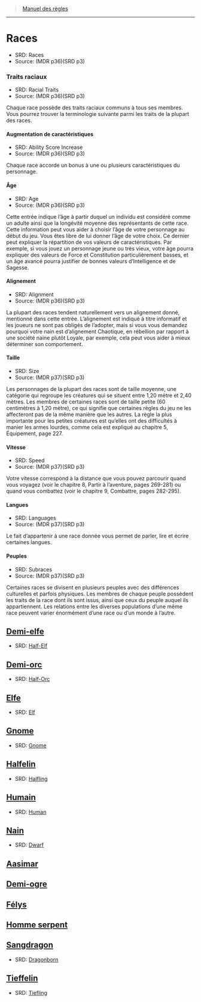 
<!--Items-->

> <!--ParentNameLink-->[Manuel des règles](index.md)<!--/ParentNameLink-->

---

# <!--Name-->Races<!--/Name-->

- SRD: <!--AltName-->Races<!--/AltName-->
- Source: <!--Source-->(MDR p36)(SRD p3)<!--/Source-->

<!--Generic-->

### <!--Name-->Traits raciaux<!--/Name-->

- SRD: <!--AltName-->Racial Traits<!--/AltName-->
- Source: <!--Source-->(MDR p36)(SRD p3)<!--/Source-->

Chaque race possède des traits raciaux communs à tous ses membres. Vous pourrez trouver la terminologie suivante parmi les traits de la plupart des races.

<!--Generic-->

#### <!--Name-->Augmentation de caractéristiques<!--/Name-->

- SRD: <!--AltName-->Ability Score Increase<!--/AltName-->
- Source: <!--Source-->(MDR p36)(SRD p3)<!--/Source-->

Chaque race accorde un bonus à une ou plusieurs caractéristiques du personnage.

<!--/Generic-->

<!--Generic-->

#### <!--Name-->Âge<!--/Name-->

- SRD: <!--AltName-->Age<!--/AltName-->
- Source: <!--Source-->(MDR p36)(SRD p3)<!--/Source-->

Cette entrée indique l’âge à partir duquel un individu est considéré comme un adulte ainsi que la longévité moyenne des représentants de cette race. Cette information peut vous aider à choisir l’âge de votre personnage au début du jeu. Vous êtes libre de lui donner l’âge de votre choix. Ce dernier peut expliquer la répartition de vos valeurs de caractéristiques. Par exemple, si vous jouez un personnage jeune ou très vieux, votre âge pourra expliquer des valeurs de Force et Constitution particulièrement basses, et un âge avancé pourra justifier de bonnes valeurs d’Intelligence et de Sagesse.

<!--/Generic-->

<!--Generic-->

#### <!--Name-->Alignement<!--/Name-->

- SRD: <!--AltName-->Alignment<!--/AltName-->
- Source: <!--Source-->(MDR p36)(SRD p3)<!--/Source-->

La plupart des races tendent naturellement vers un alignement donné, mentionné dans cette entrée. L’alignement est indiqué à titre informatif et les joueurs ne sont pas obligés de l’adopter, mais si vous vous demandez pourquoi votre nain est d’alignement Chaotique, en rébellion par rapport à une société naine plutôt Loyale, par exemple, cela peut vous aider à mieux déterminer son comportement.

<!--/Generic-->

<!--Generic-->

#### <!--Name-->Taille<!--/Name-->

- SRD: <!--AltName-->Size<!--/AltName-->
- Source: <!--Source-->(MDR p37)(SRD p3)<!--/Source-->

Les personnages de la plupart des races sont de taille moyenne, une catégorie qui regroupe les créatures qui se situent entre 1,20 mètre et 2,40 mètres. Les membres de certaines races sont de taille petite (60 centimètres à 1,20 mètre), ce qui signifie que certaines règles du jeu ne les affecteront pas de la même manière que les autres. La règle la plus importante pour les petites créatures est qu’elles ont des difficultés à manier les armes lourdes, comme cela est expliqué au chapitre 5, Équipement, page 227.

<!--/Generic-->

<!--Generic-->

#### <!--Name-->Vitesse<!--/Name-->

- SRD: <!--AltName-->Speed<!--/AltName-->
- Source: <!--Source-->(MDR p37)(SRD p3)<!--/Source-->

Votre vitesse correspond à la distance que vous pouvez parcourir quand vous voyagez (voir le chapitre 8, Partir à l’aventure, pages 269-281) ou quand vous combattez (voir le chapitre 9, Combattre, pages 282-295).

<!--/Generic-->

<!--Generic-->

#### <!--Name-->Langues<!--/Name-->

- SRD: <!--AltName-->Languages<!--/AltName-->
- Source: <!--Source-->(MDR p37)(SRD p3)<!--/Source-->

Le fait d’appartenir à une race donnée vous permet de parler, lire et écrire certaines langues.

<!--/Generic-->

<!--Generic-->

#### <!--Name-->Peuples<!--/Name-->

- SRD: <!--AltName-->Subraces<!--/AltName-->
- Source: <!--Source-->(MDR p37)(SRD p3)<!--/Source-->

Certaines races se divisent en plusieurs peuples avec des différences culturelles et parfois physiques. Les membres de chaque peuple possèdent les traits de la race dont ils sont issus, ainsi que ceux du peuple auquel ils appartiennent. Les relations entre les diverses populations d’une même race peuvent varier énormément d’une race ou d’un monde à l’autre.

<!--/Generic-->

<!--/Generic-->

<!--LinkItem-->

## <!--NameLink-->[Demi-elfe]<!--/NameLink-->
- SRD: <!--AltName-->[Half-Elf](#)<!--/AltName-->

<!--/LinkItem-->

<!--LinkItem-->

## <!--NameLink-->[Demi-orc]<!--/NameLink-->
- SRD: <!--AltName-->[Half-Orc](#)<!--/AltName-->

<!--/LinkItem-->

<!--LinkItem-->

## <!--NameLink-->[Elfe]<!--/NameLink-->
- SRD: <!--AltName-->[Elf](#)<!--/AltName-->

<!--/LinkItem-->

<!--LinkItem-->

## <!--NameLink-->[Gnome]<!--/NameLink-->
- SRD: <!--AltName-->[Gnome](#)<!--/AltName-->

<!--/LinkItem-->

<!--LinkItem-->

## <!--NameLink-->[Halfelin]<!--/NameLink-->
- SRD: <!--AltName-->[Halfling](#)<!--/AltName-->

<!--/LinkItem-->

<!--LinkItem-->

## <!--NameLink-->[Humain]<!--/NameLink-->
- SRD: <!--AltName-->[Human](#)<!--/AltName-->

<!--/LinkItem-->

<!--LinkItem-->

## <!--NameLink-->[Nain]<!--/NameLink-->
- SRD: <!--AltName-->[Dwarf](#)<!--/AltName-->

<!--/LinkItem-->

<!--LinkItem-->

## <!--NameLink-->[Aasimar]<!--/NameLink-->

<!--/LinkItem-->

<!--LinkItem-->

## <!--NameLink-->[Demi-ogre]<!--/NameLink-->

<!--/LinkItem-->

<!--LinkItem-->

## <!--NameLink-->[Félys]<!--/NameLink-->

<!--/LinkItem-->

<!--LinkItem-->

## <!--NameLink-->[Homme serpent]<!--/NameLink-->

<!--/LinkItem-->

<!--LinkItem-->

## <!--NameLink-->[Sangdragon]<!--/NameLink-->
- SRD: <!--AltName-->[Dragonborn](#)<!--/AltName-->

<!--/LinkItem-->

<!--LinkItem-->

## <!--NameLink-->[Tieffelin]<!--/NameLink-->
- SRD: <!--AltName-->[Tiefling](#)<!--/AltName-->

<!--/LinkItem-->

<!--/Items-->

[Demi-elfe]: half-elf_hd.md
[Demi-orc]: half-orc_hd.md
[Elfe]: elf_hd.md
[Gnome]: gnome_hd.md
[Halfelin]: halfling_hd.md
[Humain]: human_hd.md
[Nain]: dwarf_hd.md
[Aasimar]: aasimar_hd.md
[Demi-ogre]: demi-ogre_hd.md
[Félys]: felys_hd.md
[Homme serpent]: homme-serpent_hd.md
[Sangdragon]: dragonborn_hd.md
[Tieffelin]: tiefling_hd.md
